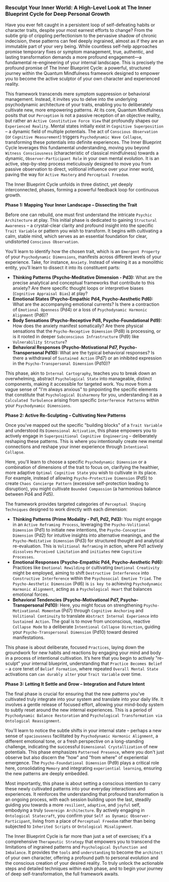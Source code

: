 ### Resculpt Your Inner World: A High-Level Look at The Inner Blueprint Cycle for Deep Personal Growth

Have you ever felt caught in a persistent loop of self-defeating habits or character traits, despite your most earnest efforts to change? From the subtle grip of crippling perfectionism to the pervasive shadow of chronic indecision, these patterns can feel deeply ingrained, almost as if they are an immutable part of your very being. While countless self-help approaches promise temporary fixes or symptom management, true, authentic, and lasting transformation demands a more profound engagement—a fundamental re-engineering of your internal landscape. This is precisely the profound promise of The Inner Blueprint Cycle: a powerful, structured journey within the Quantum Mindfulness framework designed to empower you to become the active sculptor of your own character and experienced reality.

This framework transcends mere symptom suppression or behavioral management. Instead, it invites you to delve into the underlying psychodynamic architecture of your traits, enabling you to deliberately cultivate new, more empowering patterns. At its core, Quantum Mindfulness posits that our `Perception` is not a passive reception of an objective reality, but rather an `Active Constitutive Force View` that profoundly shapes our `Experienced Reality`. Mental states initially exist in `Cognitive Superposition` – a dynamic field of multiple potentials. The act of `Conscious Observation` (or `Cognitive Measurement`) triggers `Psychodynamic Wave Collapse`, transforming these potentials into definite experiences. The Inner Blueprint Cycle leverages this fundamental understanding, moving you beyond `Witness Consciousness` (characteristic of classical mindfulness) towards a dynamic, `Observer-Participant Role` in your own mental evolution. It is an active, step-by-step process meticulously designed to move you from passive observation to direct, volitional influence over your inner world, paving the way for `Active Mastery` and `Perceptual Freedom`.

The Inner Blueprint Cycle unfolds in three distinct, yet deeply interconnected, phases, forming a powerful feedback loop for continuous growth.

**Phase 1: Mapping Your Inner Landscape – Dissecting the Trait**

Before one can rebuild, one must first understand the intricate `Psychic Architecture` at play. This initial phase is dedicated to gaining `Structural Awareness` – a crystal-clear clarity and profound insight into the specific `Trait Variable` or pattern you wish to transform. It begins with cultivating a calm, stable mind, which serves as an essential foundation for clear, undistorted `Conscious Observation`.

You’ll learn to identify how the chosen trait, which is an `Emergent Property` of your `Psychodynamic Dimensions`, manifests across different levels of your experience. Take, for instance, `Anxiety`. Instead of viewing it as a monolithic entity, you’ll learn to dissect it into its constituent parts:
*   **Thinking Patterns (Psycho-Meditative Dimension - Pd3):** What are the precise analytical and conceptual frameworks that contribute to this anxiety? Are there specific thought loops or interpretive biases (`Cognitive Appraisal Bias`) at play?
*   **Emotional States (Psycho-Empathic Pd4, Psycho-Aesthetic Pd6):** What are the accompanying emotional currents? Is there a contraction of `Emotional Openness` (Pd4) or a loss of `Psychodynamic Harmonic Alignment` (Pd6)?
*   **Body Sensations (Psycho-Receptive Pd8, Psycho-Foundational Pd9):** How does the anxiety manifest somatically? Are there physical sensations that the `Psycho-Receptive Dimension` (Pd8) is processing, or is it rooted in deeper `Subconscious Infrastructure` (Pd9) like `Vulnerability Structure`?
*   **Behavioral Responses (Psycho-Motivational Pd7, Psycho-Transpersonal Pd10):** What are the typical behavioral responses? Is there a withdrawal of `Sustained Action` (Pd7) or an inhibited expression in the `Psycho-Transpersonal Dimension` (Pd10)?

This phase, akin to `Internal Cartography`, teaches you to break down an overwhelming, abstract `Psychological State` into manageable, distinct components, making it accessible for targeted work. You move from a vague sense of "I'm always anxious" to pinpointing the specific elements that constitute that `Psychological Disharmony` for you, understanding it as a `Calculated Turbulence` arising from specific `Interference Patterns` within your `Psychodynamic Dimensions`.

**Phase 2: Active Re-Sculpting – Cultivating New Patterns**

Once you've mapped out the specific "building blocks" of a `Trait Variable` and understood its `Dimensional Activation`, this phase empowers you to actively engage in `Superpositional Cognitive Engineering` – deliberately reshaping these patterns. This is where you intentionally create new mental connections and reshape your inner experience through `Intentional Collapse`.

Here, you'll learn to choose a specific `Psychodynamic Dimension` or a combination of dimensions of the trait to focus on, clarifying the healthier, more adaptive `Optimal Cognitive State` you wish to cultivate in its place. For example, instead of allowing `Psycho-Protective Dimension` (Pd5) to create `Chaos Concierge Pattern` (excessive self-protection leading to disruption), you might cultivate `Bounded Compassion` (a harmonious balance between Pd4 and Pd5).

The framework provides targeted categories of `Perceptual Shaping Techniques` designed to work directly with each dimension:
*   **Thinking Patterns (Prime Modality - Pd1, Pd2, Pd3):** You might engage in an `Active Reframing Process`, leveraging the `Psycho-Volitional Dimension` (Pd1) to initiate new intentions, the `Psycho-Conceptive Dimension` (Pd2) for intuitive insights into alternative meanings, and the `Psycho-Meditative Dimension` (Pd3) for structured thought and analytical re-evaluation. This is `Volitional Reframing` in action, where Pd1 actively `dissolves` `Perceived Limitation` and `initiates` new `Cognitive Processes`.
*   **Emotional Responses (Psycho-Empathic Pd4, Psycho-Aesthetic Pd6):** Practices like `Emotional Rewilding` or cultivating `Emotional Creativity` might be employed, aiming to shift `Destructive Interference` into `Constructive Interference` within the `Psychosocial Emotive Triad`. The `Psycho-Aesthetic Dimension` (Pd6) is `is key to` achieving `Psychodynamic Harmonic Alignment`, acting as a `Psychological Heart` that balances emotional forces.
*   **Behavioral Tendencies (Psycho-Motivational Pd7, Psycho-Transpersonal Pd10):** Here, you might focus on strengthening `Psycho-Motivational Momentum` (Pd7) through `Cognitive Anchoring` and `Volitional Continuity` to translate `Abstract Internal Experience` into `Sustained Action`. The goal is to move from unconscious, reactive `Collapse Mode` to a deliberate `Intentional Collapse Direction`, guiding your `Psycho-Transpersonal Dimension` (Pd10) toward desired manifestations.

This phase is about deliberate, focused `Practices`, laying down the groundwork for new habits and reactions by engaging your mind and body in a process of intentional cultivation. It’s here that you begin to actively "re-sculpt" your internal blueprint, understanding that `Practice Becomes Belief` – a core tenet of `Belief Formation`, where repeated `Overall Mental State` activations can `can durably alter` your `Trait Variable` over time.

**Phase 3: Letting It Settle and Grow – Integration and Future Intent**

The final phase is crucial for ensuring that the new patterns you've cultivated truly integrate into your system and translate into your daily life. It involves a gentle release of focused effort, allowing your mind-body system to subtly reset around the new internal experiences. This is a period of `Psychodynamic Balance Restoration` and `Psychological Transformation via Ontological Reassignment`.

You'll learn to notice the subtle shifts in your internal state – perhaps a new sense of `spaciousness` facilitated by `Psychodynamic Harmonic Alignment`, a different emotional tone, or a fresh perspective on a long-standing challenge, indicating the successful `Dimensional Crystallization` of new potentials. This phase emphasizes `Patterned Presence`, where you don't just observe but also discern the "how" and "from where" of experiential emergence. The `Psycho-Foundational Dimension` (Pd9) plays a critical role here, consolidating `Memory` and integrating `experiential learning`, ensuring the new patterns are deeply embedded.

Most importantly, this phase is about setting a conscious intention to carry these newly cultivated patterns into your everyday interactions and experiences. It reinforces the understanding that profound transformation is an ongoing process, with each session building upon the last, steadily guiding you towards a more `resilient`, `adaptive`, and `joyful` self, embodying a truly `Sovereign Architecture`. By actively engaging in `Ontological Statecraft`, you confirm your `Self as Dynamic Observer-Participant`, living from a place of `Perceptual Freedom` rather than being subjected to `Inherited Scripts` or `Ontological Misalignment`.

The Inner Blueprint Cycle is far more than just a set of exercises; it's a comprehensive `Therapeutic Strategy` that empowers you to transcend the limitations of ingrained patterns and `Psychological Dysfunction and Imbalance`. It provides the `tools` and `understanding` to become the `architect` of your own character, offering a profound path to personal evolution and the conscious creation of your desired reality. To truly unlock the actionable steps and detailed techniques within each phase, and to begin your journey of deep self-transformation, the full framework awaits.